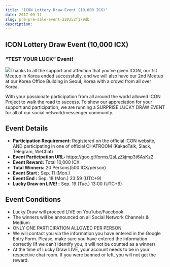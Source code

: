 ```yaml
---
title: "ICON Lottery Draw Event (10,000 ICX)"
date: 2017-09-11
slug: pre-pre-sale-event-220352f179db
description:
---
```


## ICON Lottery Draw Event (10,000 ICX)

### “TEST YOUR LUCK” Event!

![](https://cdn-images-1.medium.com/max/800/1*RWhg3kQi_rjm2COFLp0wwg.jpeg)Thanks to all the support and affection that you’ve given ICON, our 1st Meetup in Korea ended successfully, and we will also have our 2nd Meetup at our Korea Office Building in Seoul, Korea with a crowd from all over Korea.

With your passionate participation from all around the world allowed ICON Project to walk the road to success. To show our appreciation for your support and participation, we are running a SURPRISE LUCKY DRAW EVENT for all of our social network/messenger community.

## Event Details

* **Participation Requirement:** Registered on the official ICON website, AND participating in one of official CHATROOM (KakaoTalk, Slack, Telegram, WeChat)
* **Event Participation URL:** <https://goo.gl/forms/2sLzZkjmp3t6AsKz2>
* **Event Reward:** Total 10,000 ICX
* **Total Winners:** 20 Persons(500 ICX/person)
* **Event Start :** Sep. 11 (Mon.)
* **Event End :** Sep. 18 (Mon.) 23:59 (UTC+9)
* **Lucky Draw on LIVE! :** Sep. 19 (Tue.) 13:00 (UTC+9)

## Event Conditions

* Lucky Draw will proceed LIVE on YouTube/Facebook
* The winners will be announced on all Social Network Channels & Medium
* ONLY ONE PARTICIPATION ALLOWED PER PERSON
* We will contact you via the information you have entered in the Google Entry Form. Please, make sure you have entered the information correctly (If we can’t identify you, it will not be counted as a winner)
* At the time of Lucky Draw LIVE, your account needs to be in your respective chat room. If you were banned or left, you will not get the reward.
